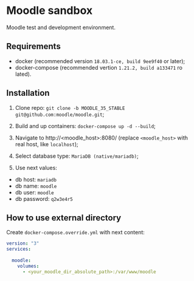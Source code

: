 # Moodle sandbox
Moodle test and development environment.

## Requirements 
* docker (recommended version `18.03.1-ce, build 9ee9f40` or later);
* docker-compose (recommended vertion `1.21.2, build a133471` ro lated).
 
## Installation

1. Clone repo: `git clone -b MOODLE_35_STABLE git@github.com:moodle/moodle.git`;

2. Build and up containers: `docker-compose up -d --build`;

3. Navigate to http://<moodle_host>:8080/ (replace `<moodle_host>` with real host, like `localhost`);

4. Select database type: `MariaDB (native/mariadb)`;

5. Use next values:
* db host:     `mariadb`
* db name:     `moodle`
* db user:     `moodle`
* db password: `q2w3e4r5`

## How to use external directory

Create `docker-compose.override.yml` with next content:
```yaml
version: "3"
services:
    
  moodle:
    volumes:
      - <your_moodle_dir_absolute_path>:/var/www/moodle
```
